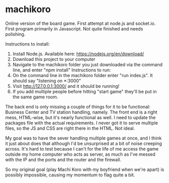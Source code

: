 # machikoro
Online version of the board game. First attempt at node.js and socket.io. First program primarily in Javascript. Not quite finished and needs polishing.

Instructions to install:
1. Install Node.js. Available here: https://nodejs.org/en/download/
2. Download this project to your computer
3. Navigate to the machikoro folder you just downloaded via the command line, and enter "npm install"
Instructions to run:
1. On the command line in the machikoro folder enter "run index.js". It should say "listening on *:3000"
2. Visit http://127.0.0.1:3000/ and it should be running!
3. If you add multiple people before hitting "start game" they'll be put in the same game room.

The back end is only missing a couple of things for it to be functional: Business Center and TV station handling, namely.
The front end is a right mess, HTML-wise, but it's nearly functional as well.
I need to update the packages file with the actual requirements.
I never got it to serve multiple files, so the JS and CSS are right there in the HTML.  Not ideal.

My goal was to have the sever handling multiple games at once, and I think it just about does that although I'd be unsurprised at a bit of noise creeping across.  It's hard to test because I can't for the life of me access the game outside my home computer who acts as server, as much as I've messed with the IP and the ports and the router and the firewall.

So my original goal (play Machi Koro with my boyfriend when we're apart) is possibly impossible, causing my momentum to flag quite a bit.
